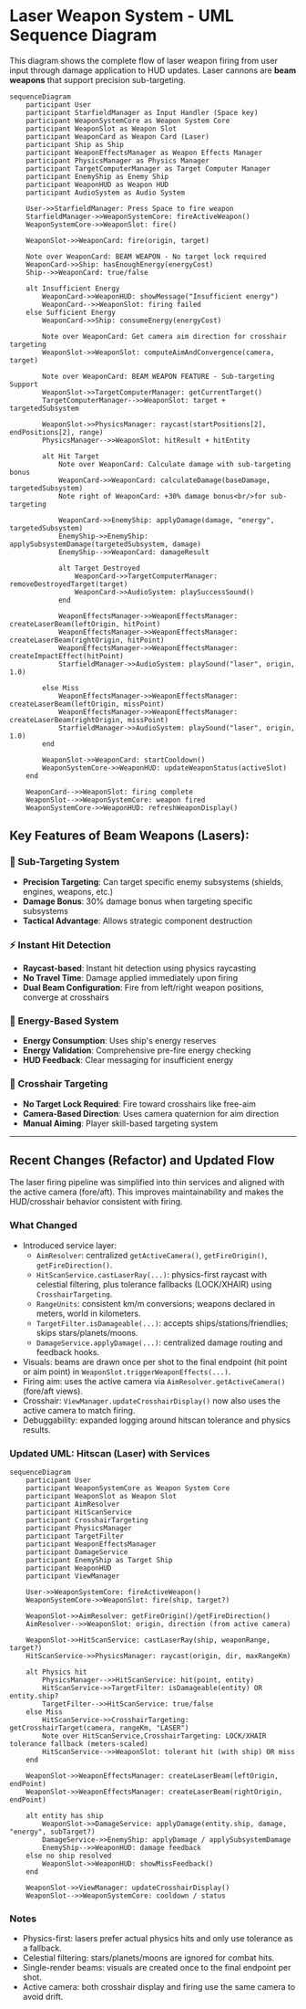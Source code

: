 # Laser Weapon System - UML Sequence Diagram

This diagram shows the complete flow of laser weapon firing from user input through damage application to HUD updates. Laser cannons are **beam weapons** that support precision sub-targeting.

```mermaid
sequenceDiagram
    participant User
    participant StarfieldManager as Input Handler (Space key)
    participant WeaponSystemCore as Weapon System Core
    participant WeaponSlot as Weapon Slot
    participant WeaponCard as Weapon Card (Laser)
    participant Ship as Ship
    participant WeaponEffectsManager as Weapon Effects Manager
    participant PhysicsManager as Physics Manager
    participant TargetComputerManager as Target Computer Manager
    participant EnemyShip as Enemy Ship
    participant WeaponHUD as Weapon HUD
    participant AudioSystem as Audio System

    User->>StarfieldManager: Press Space to fire weapon
    StarfieldManager->>WeaponSystemCore: fireActiveWeapon()
    WeaponSystemCore->>WeaponSlot: fire()
    
    WeaponSlot->>WeaponCard: fire(origin, target)
    
    Note over WeaponCard: BEAM WEAPON - No target lock required
    WeaponCard->>Ship: hasEnoughEnergy(energyCost)
    Ship-->>WeaponCard: true/false
    
    alt Insufficient Energy
        WeaponCard->>WeaponHUD: showMessage("Insufficient energy")
        WeaponCard-->>WeaponSlot: firing failed
    else Sufficient Energy
        WeaponCard->>Ship: consumeEnergy(energyCost)
        
        Note over WeaponCard: Get camera aim direction for crosshair targeting
        WeaponSlot->>WeaponSlot: computeAimAndConvergence(camera, target)
        
        Note over WeaponCard: BEAM WEAPON FEATURE - Sub-targeting Support
        WeaponSlot->>TargetComputerManager: getCurrentTarget()
        TargetComputerManager-->>WeaponSlot: target + targetedSubsystem
        
        WeaponSlot->>PhysicsManager: raycast(startPositions[2], endPositions[2], range)
        PhysicsManager-->>WeaponSlot: hitResult + hitEntity
        
        alt Hit Target
            Note over WeaponCard: Calculate damage with sub-targeting bonus
            WeaponCard->>WeaponCard: calculateDamage(baseDamage, targetedSubsystem)
            Note right of WeaponCard: +30% damage bonus<br/>for sub-targeting
            
            WeaponCard->>EnemyShip: applyDamage(damage, "energy", targetedSubsystem)
            EnemyShip->>EnemyShip: applySubsystemDamage(targetedSubsystem, damage)
            EnemyShip-->>WeaponCard: damageResult
            
            alt Target Destroyed
                WeaponCard->>TargetComputerManager: removeDestroyedTarget(target)
                WeaponCard->>AudioSystem: playSuccessSound()
            end
            
            WeaponEffectsManager->>WeaponEffectsManager: createLaserBeam(leftOrigin, hitPoint)
            WeaponEffectsManager->>WeaponEffectsManager: createLaserBeam(rightOrigin, hitPoint)
            WeaponEffectsManager->>WeaponEffectsManager: createImpactEffect(hitPoint)
            StarfieldManager->>AudioSystem: playSound("laser", origin, 1.0)
            
        else Miss
            WeaponEffectsManager->>WeaponEffectsManager: createLaserBeam(leftOrigin, missPoint)
            WeaponEffectsManager->>WeaponEffectsManager: createLaserBeam(rightOrigin, missPoint)
            StarfieldManager->>AudioSystem: playSound("laser", origin, 1.0)
        end
        
        WeaponSlot->>WeaponCard: startCooldown()
        WeaponSystemCore->>WeaponHUD: updateWeaponStatus(activeSlot)
    end
    
    WeaponCard-->>WeaponSlot: firing complete
    WeaponSlot-->>WeaponSystemCore: weapon fired
    WeaponSystemCore->>WeaponHUD: refreshWeaponDisplay()
```

## Key Features of Beam Weapons (Lasers):

### **🎯 Sub-Targeting System**
- **Precision Targeting**: Can target specific enemy subsystems (shields, engines, weapons, etc.)
- **Damage Bonus**: 30% damage bonus when targeting specific subsystems
- **Tactical Advantage**: Allows strategic component destruction

### **⚡ Instant Hit Detection**
- **Raycast-based**: Instant hit detection using physics raycasting
- **No Travel Time**: Damage applied immediately upon firing
- **Dual Beam Configuration**: Fire from left/right weapon positions, converge at crosshairs

### **🔋 Energy-Based System**
- **Energy Consumption**: Uses ship's energy reserves
- **Energy Validation**: Comprehensive pre-fire energy checking
- **HUD Feedback**: Clear messaging for insufficient energy

### **🎯 Crosshair Targeting**
- **No Target Lock Required**: Fire toward crosshairs like free-aim
- **Camera-Based Direction**: Uses camera quaternion for aim direction
- **Manual Aiming**: Player skill-based targeting system 

---

## Recent Changes (Refactor) and Updated Flow

The laser firing pipeline was simplified into thin services and aligned with the active camera (fore/aft). This improves maintainability and makes the HUD/crosshair behavior consistent with firing.

### What Changed
- Introduced service layer:
  - `AimResolver`: centralized `getActiveCamera()`, `getFireOrigin()`, `getFireDirection()`.
  - `HitScanService.castLaserRay(...)`: physics-first raycast with celestial filtering, plus tolerance fallbacks (LOCK/XHAIR) using `CrosshairTargeting`.
  - `RangeUnits`: consistent km/m conversions; weapons declared in meters, world in kilometers.
  - `TargetFilter.isDamageable(...)`: accepts ships/stations/friendlies; skips stars/planets/moons.
  - `DamageService.applyDamage(...)`: centralized damage routing and feedback hooks.
- Visuals: beams are drawn once per shot to the final endpoint (hit point or aim point) in `WeaponSlot.triggerWeaponEffects(...)`.
- Firing aim: uses the active camera via `AimResolver.getActiveCamera()` (fore/aft views).
- Crosshair: `ViewManager.updateCrosshairDisplay()` now also uses the active camera to match firing.
- Debuggability: expanded logging around hitscan tolerance and physics results.

### Updated UML: Hitscan (Laser) with Services

```mermaid
sequenceDiagram
    participant User
    participant WeaponSystemCore as Weapon System Core
    participant WeaponSlot as Weapon Slot
    participant AimResolver
    participant HitScanService
    participant CrosshairTargeting
    participant PhysicsManager
    participant TargetFilter
    participant WeaponEffectsManager
    participant DamageService
    participant EnemyShip as Target Ship
    participant WeaponHUD
    participant ViewManager

    User->>WeaponSystemCore: fireActiveWeapon()
    WeaponSystemCore->>WeaponSlot: fire(ship, target?)

    WeaponSlot->>AimResolver: getFireOrigin()/getFireDirection()
    AimResolver-->>WeaponSlot: origin, direction (from active camera)

    WeaponSlot->>HitScanService: castLaserRay(ship, weaponRange, target?)
    HitScanService->>PhysicsManager: raycast(origin, dir, maxRangeKm)

    alt Physics hit
        PhysicsManager-->>HitScanService: hit(point, entity)
        HitScanService->>TargetFilter: isDamageable(entity) OR entity.ship?
        TargetFilter-->>HitScanService: true/false
    else Miss
        HitScanService->>CrosshairTargeting: getCrosshairTarget(camera, rangeKm, "LASER")
        Note over HitScanService,CrosshairTargeting: LOCK/XHAIR tolerance fallback (meters-scaled)
        HitScanService-->>WeaponSlot: tolerant hit (with ship) OR miss
    end

    WeaponSlot->>WeaponEffectsManager: createLaserBeam(leftOrigin, endPoint)
    WeaponSlot->>WeaponEffectsManager: createLaserBeam(rightOrigin, endPoint)

    alt entity has ship
        WeaponSlot->>DamageService: applyDamage(entity.ship, damage, "energy", subTarget?)
        DamageService->>EnemyShip: applyDamage / applySubsystemDamage
        EnemyShip-->>WeaponHUD: damage feedback
    else no ship resolved
        WeaponSlot->>WeaponHUD: showMissFeedback()
    end

    WeaponSlot->>ViewManager: updateCrosshairDisplay()
    WeaponSlot-->>WeaponSystemCore: cooldown / status
```

### Notes
- Physics-first: lasers prefer actual physics hits and only use tolerance as a fallback.
- Celestial filtering: stars/planets/moons are ignored for combat hits.
- Single-render beams: visuals are created once to the final endpoint per shot.
- Active camera: both crosshair display and firing use the same camera to avoid drift.